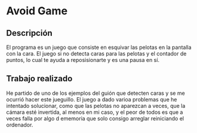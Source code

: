 # Avoid Game

## Descripción
El programa es un juego que consiste en esquivar las pelotas en la pantalla con la cara. El juego si no detecta caras para las pelotas y el contador de puntos, lo cual te ayuda a reposisionarte y es una pausa en sí.

## Trabajo realizado
He partido de uno de los ejemplos del guión que detecten caras y se me ocurrió hacer este jueguillo. El juego a dado varioa problemas que he intentado solucionar, como que las pelotas no aparezcan a veces, que la cámara esté invertida, al menos en mi caso, y el peor de todos es que a veces falla por algo d ememoria que solo consigo arreglar reiniciando el ordenador.

